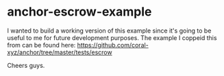 # anchor-escrow-example

I wanted to build a working version of this example since it's going to be useful to me for future development purposes. The example I coppeid this from can be found here: https://github.com/coral-xyz/anchor/tree/master/tests/escrow

Cheers guys. 
